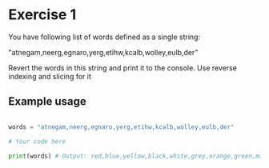 # Exercise 1
You have following list of words defined as a single string:

"atnegam,neerg,egnaro,yerg,etihw,kcalb,wolley,eulb,der"

Revert the words in this string and print it to the console.
Use reverse indexing and slicing for it

## Example usage
```python

words = "atnegam,neerg,egnaro,yerg,etihw,kcalb,wolley,eulb,der"

# Your code here

print(words) # Output: red,blue,yellow,black,white,grey,orange,green,magenta
```